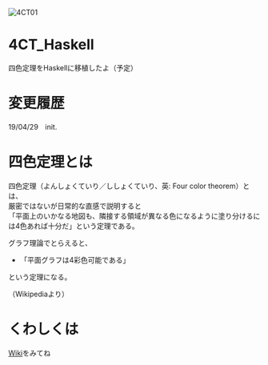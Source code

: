 ![4CT01](https://user-images.githubusercontent.com/34955220/56892529-e500b180-6aba-11e9-8c25-ca623f8a2b1b.jpg)  

# 4CT_Haskell
四色定理をHaskellに移植したよ（予定）

# 変更履歴
19/04/29　init.

# 四色定理とは
四色定理（よんしょくていり／ししょくていり、英: Four color theorem）とは、  
厳密ではないが日常的な直感で説明すると  
「平面上のいかなる地図も、隣接する領域が異なる色になるように塗り分けるには4色あれば十分だ」という定理である。 

グラフ理論でとらえると、  
- 「平面グラフは4彩色可能である」  

という定理になる。  

（Wikipediaより）  

# くわしくは
[Wiki](https://github.com/righ1113/4CT_Haskell/wiki)をみてね  
  
  
  
